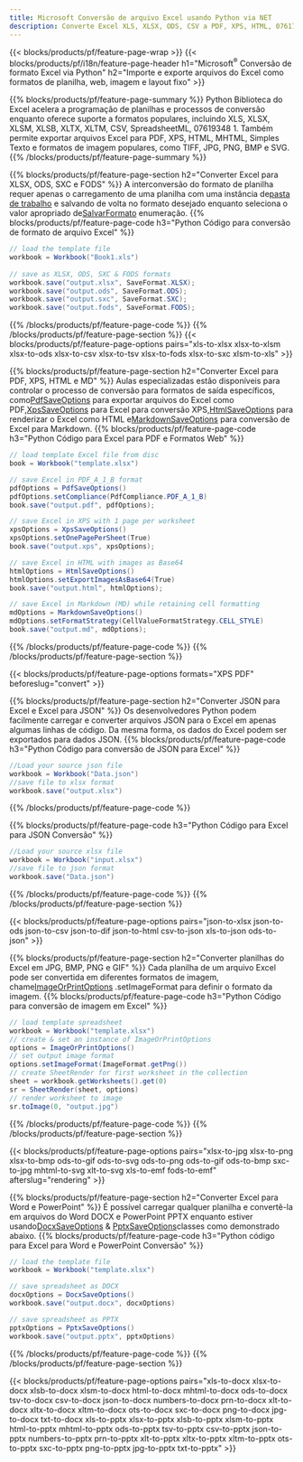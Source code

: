 ```yaml
---
title: Microsoft Conversão de arquivo Excel usando Python via NET
description: Converte Excel XLS, XLSX, ODS, CSV a PDF, XPS, HTML, 0761781, 0761181818163481, mais formats com outros formats com outros formats com outros formats com outros formats com outros formats com outros formats com outros formats com outros formats com outros formatos com outros formatos com outros formats com outros formatos com outros formats com outros formats com outros formatos com outros formats com outros formats com outros formatos.
---
```

{{< blocks/products/pf/feature-page-wrap >}}
{{< blocks/products/pf/i18n/feature-page-header h1="Microsoft<sup>&reg;</sup> Conversão de formato Excel via Python" h2="Importe e exporte arquivos do Excel como formatos de planilha, web, imagem e layout fixo" >}}

{{% blocks/products/pf/feature-page-summary %}}
Python Biblioteca do Excel acelera a programação de planilhas e processos de conversão enquanto oferece suporte a formatos populares, incluindo XLS, XLSX, XLSM, XLSB, XLTX, XLTM, CSV, SpreadsheetML, 07619348 1. Também permite exportar arquivos Excel para PDF, XPS, HTML, MHTML, Simples Texto e formatos de imagem populares, como TIFF, JPG, PNG, BMP e SVG.
{{% /blocks/products/pf/feature-page-summary %}}

{{% blocks/products/pf/feature-page-section h2="Converter Excel para XLSX, ODS, SXC e FODS" %}}
 A interconversão do formato de planilha requer apenas o carregamento de uma planilha com uma instância de[pasta de trabalho](https://reference.aspose.com/cells/python-net/aspose.cells/workbook/) e salvando de volta no formato desejado enquanto seleciona o valor apropriado de[SalvarFormato](https://reference.aspose.com/cells/python-net/aspose.cells/saveformat/) enumeração.
{{% blocks/products/pf/feature-page-code h3="Python Código para conversão de formato de arquivo Excel" %}}

```cs
// load the template file
workbook = Workbook("Book1.xls")
  
// save as XLSX, ODS, SXC & FODS formats
workbook.save("output.xlsx", SaveFormat.XLSX);
workbook.save("output.ods", SaveFormat.ODS);
workbook.save("output.sxc", SaveFormat.SXC);
workbook.save("output.fods", SaveFormat.FODS);
```
{{% /blocks/products/pf/feature-page-code %}}
{{% /blocks/products/pf/feature-page-section %}}
{{< blocks/products/pf/feature-page-options pairs="xls-to-xlsx xlsx-to-xlsm xlsx-to-ods xlsx-to-csv xlsx-to-tsv xlsx-to-fods xlsx-to-sxc xlsm-to-xls" >}}


{{% blocks/products/pf/feature-page-section h2="Converter Excel para PDF, XPS, HTML e MD" %}}
 Aulas especializadas estão disponíveis para controlar o processo de conversão para formatos de saída específicos, como[PdfSaveOptions](https://reference.aspose.com/cells/python-net/aspose.cells/pdfsaveoptions/) para exportar arquivos do Excel como PDF,[XpsSaveOptions](https://reference.aspose.com/cells/python-net/aspose.cells/xpssaveoptions/) para Excel para conversão XPS,[HtmlSaveOptions](https://reference.aspose.com/cells/python-net/aspose.cells/htmlsaveoptions/) para renderizar o Excel como HTML e[MarkdownSaveOptions](https://reference.aspose.com/cells/python-net/aspose.cells/markdownsaveoptions/) para conversão de Excel para Markdown.
{{% blocks/products/pf/feature-page-code h3="Python Código para Excel para PDF e Formatos Web" %}}

```cs
// load template Excel file from disc
book = Workbook("template.xlsx")

// save Excel in PDF_A_1_B format
pdfOptions = PdfSaveOptions()
pdfOptions.setCompliance(PdfCompliance.PDF_A_1_B)
book.save("output.pdf", pdfOptions);

// save Excel in XPS with 1 page per worksheet
xpsOptions = XpsSaveOptions()
xpsOptions.setOnePagePerSheet(True)
book.save("output.xps", xpsOptions);

// save Excel in HTML with images as Base64
htmlOptions = HtmlSaveOptions()
htmlOptions.setExportImagesAsBase64(True)
book.save("output.html", htmlOptions);

// save Excel in Markdown (MD) while retaining cell formatting
mdOptions = MarkdownSaveOptions()
mdOptions.setFormatStrategy(CellValueFormatStrategy.CELL_STYLE)
book.save("output.md", mdOptions);
```
{{% /blocks/products/pf/feature-page-code %}}
{{% /blocks/products/pf/feature-page-section %}}

{{< blocks/products/pf/feature-page-options formats="XPS PDF" beforeslug="convert" >}}

{{% blocks/products/pf/feature-page-section h2="Converter JSON para Excel e Excel para JSON" %}}
Os desenvolvedores Python podem facilmente carregar e converter arquivos JSON para o Excel em apenas algumas linhas de código. Da mesma forma, os dados do Excel podem ser exportados para dados JSON.
{{% blocks/products/pf/feature-page-code h3="Python Código para conversão de JSON para Excel" %}}
```cs
//Load your source json file
workbook = Workbook("Data.json")
//save file to xlsx format
workbook.save("output.xlsx")
```
{{% /blocks/products/pf/feature-page-code %}}

{{% blocks/products/pf/feature-page-code h3="Python Código para Excel para JSON Conversão" %}}
```cs
//Load your source xlsx file
workbook = Workbook("input.xlsx")
//save file to json format
workbook.save("Data.json")
```
{{% /blocks/products/pf/feature-page-code %}}
{{% /blocks/products/pf/feature-page-section %}}

{{< blocks/products/pf/feature-page-options pairs="json-to-xlsx json-to-ods json-to-csv json-to-dif json-to-html csv-to-json xls-to-json ods-to-json" >}}

{{% blocks/products/pf/feature-page-section h2="Converter planilhas do Excel em JPG, BMP, PNG e GIF" %}}
 Cada planilha de um arquivo Excel pode ser convertida em diferentes formatos de imagem, chame[ImageOrPrintOptions](https://reference.aspose.com/cells/python-net/aspose.cells.rendering/imageorprintoptions/) .setImageFormat para definir o formato da imagem.
{{% blocks/products/pf/feature-page-code h3="Python Código para conversão de imagem em Excel" %}}
```cs
// load template spreadsheet
workbook = Workbook("template.xlsx")
// create & set an instance of ImageOrPrintOptions
options = ImageOrPrintOptions()
// set output image format
options.setImageFormat(ImageFormat.getPng())
// create SheetRender for first worksheet in the collection
sheet = workbook.getWorksheets().get(0)
sr = SheetRender(sheet, options)
// render worksheet to image
sr.toImage(0, "output.jpg")
```
{{% /blocks/products/pf/feature-page-code %}}
{{% /blocks/products/pf/feature-page-section %}}

{{< blocks/products/pf/feature-page-options pairs="xlsx-to-jpg xlsx-to-png xlsx-to-bmp ods-to-gif ods-to-svg ods-to-png ods-to-gif ods-to-bmp sxc-to-jpg mhtml-to-svg xlt-to-svg xls-to-emf fods-to-emf" afterslug="rendering" >}}

{{% blocks/products/pf/feature-page-section h2="Converter Excel para Word e PowerPoint" %}}
 É possível carregar qualquer planilha e convertê-la em arquivos do Word DOCX e PowerPoint PPTX enquanto estiver usando[DocxSaveOptions](https://reference.aspose.com/cells/python-net/aspose.cells/docxsaveoptions/) & [PptxSaveOptions](https://reference.aspose.com/cells/python-net/aspose.cells/pptxsaveoptions/)classes como demonstrado abaixo.
{{% blocks/products/pf/feature-page-code h3="Python código para Excel para Word e PowerPoint Conversão" %}}
```cs
// load the template file
workbook = Workbook("template.xlsx")

// save spreadsheet as DOCX
docxOptions = DocxSaveOptions()
workbook.save("output.docx", docxOptions)

// save spreadsheet as PPTX
pptxOptions = PptxSaveOptions()
workbook.save("output.pptx", pptxOptions)
```
{{% /blocks/products/pf/feature-page-code %}}
{{% /blocks/products/pf/feature-page-section %}}

{{< blocks/products/pf/feature-page-options pairs="xls-to-docx xlsx-to-docx xlsb-to-docx xlsm-to-docx html-to-docx mhtml-to-docx ods-to-docx tsv-to-docx csv-to-docx json-to-docx numbers-to-docx prn-to-docx xlt-to-docx xltx-to-docx xltm-to-docx ots-to-docx sxc-to-docx png-to-docx jpg-to-docx txt-to-docx xls-to-pptx xlsx-to-pptx xlsb-to-pptx xlsm-to-pptx html-to-pptx mhtml-to-pptx ods-to-pptx tsv-to-pptx csv-to-pptx json-to-pptx numbers-to-pptx prn-to-pptx xlt-to-pptx xltx-to-pptx xltm-to-pptx ots-to-pptx sxc-to-pptx png-to-pptx jpg-to-pptx txt-to-pptx" >}}
